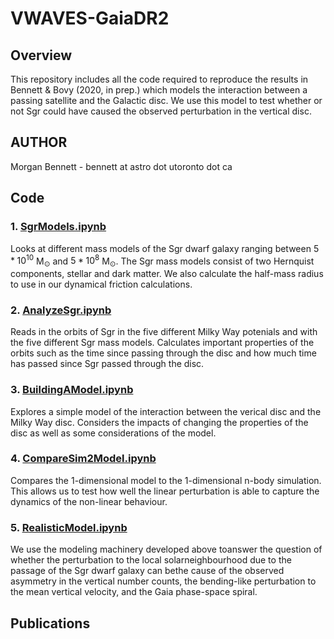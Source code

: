 # VWAVES-GaiaDR2

## Overview

This repository includes all the code required to reproduce the results in Bennett & Bovy (2020, in prep.) which models the interaction between a passing satellite and the Galactic disc. We use this model to test whether or not Sgr could have caused the observed perturbation in the vertical disc.

## AUTHOR
Morgan Bennett - bennett at astro dot utoronto dot ca

## Code

### 1. [SgrModels.ipynb](SgrModels.ipynb)

Looks at different mass models of the Sgr dwarf galaxy ranging between $5*10^{10}$ M$_\odot$ and $5*10^{8}$ M$_\odot$. The Sgr mass models consist of two Hernquist components, stellar and dark matter. We also calculate the half-mass radius to use in our dynamical friction calculations. 

### 2. [AnalyzeSgr.ipynb](AnalyzeSgr.ipynb)

Reads in the orbits of Sgr in the five different Milky Way potenials and with the five different Sgr mass models. Calculates important properties of the orbits such as the time since passing through the disc and how much time has passed since Sgr passed through the disc. 

### 3. [BuildingAModel.ipynb](BuildingAModel.ipynb)

Explores a simple model of the interaction between the verical disc and the Milky Way disc. Considers the impacts of changing the properties of the disc as well as some considerations of the model.

### 4. [CompareSim2Model.ipynb](CompareSim2Model.ipynb)

Compares the 1-dimensional model to the 1-dimensional n-body simulation. This allows us to test how well the linear perturbation is able to capture the dynamics of the non-linear behaviour.

### 5. [RealisticModel.ipynb](RealisticModel.ipynb)

We use the modeling machinery developed above toanswer the question of whether the perturbation to the local solarneighbourhood due to the passage of the Sgr dwarf galaxy can bethe cause of the observed asymmetry in the vertical number counts, the bending-like perturbation to the mean vertical velocity, and the Gaia phase-space spiral.

## Publications
